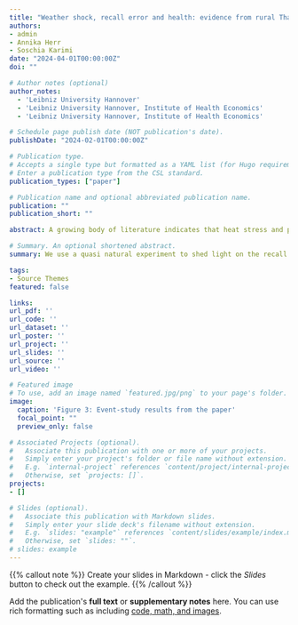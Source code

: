 ```yaml
---
title: "Weather shock, recall error and health: evidence from rural Thailand"
authors:
- admin
- Annika Herr
- Soschia Karimi
date: "2024-04-01T00:00:00Z"
doi: ""

# Author notes (optional)
author_notes:
  - 'Leibniz University Hannover'
  - 'Leibniz University Hannover, Institute of Health Economics'
  - 'Leibniz University Hannover, Institute of Health Economics'

# Schedule page publish date (NOT publication's date).
publishDate: "2024-02-01T00:00:00Z"

# Publication type.
# Accepts a single type but formatted as a YAML list (for Hugo requirements).
# Enter a publication type from the CSL standard.
publication_types: ["paper"]

# Publication name and optional abbreviated publication name.
publication: ""
publication_short: ""

abstract: A growing body of literature indicates that heat stress and precipitation deficiencies can pose a critical threat to human health, particularly in less developed countries with low coping capacities and high exposure. The aims of this study are twofold. First, we shed light on the recall of drought events in rural Thailand by linking longitudinal survey data with objective meteorological data. Here, an anomaly in the survey design serves as a natural experiment. We find that a shorter time interval between surveys has a large positive effect on households correctly reporting a drought event. Second, we shed light on the health effects of droughts. In our panel over seven waves, we find a strong effect on diseases reported by the households, which emphasizes the importance of strategies to cope with extreme weather events. 

# Summary. An optional shortened abstract.
summary: We use a quasi natural experiment to shed light on the recall of drought events in rural Thailand and we find that a shorter time between surveys has a large positive effect on households correctly reporing a drought event. 

tags:
- Source Themes
featured: false

links:
url_pdf: ''
url_code: ''
url_dataset: ''
url_poster: ''
url_project: ''
url_slides: ''
url_source: ''
url_video: ''

# Featured image
# To use, add an image named `featured.jpg/png` to your page's folder. 
image:
  caption: 'Figure 3: Event-study results from the paper'
  focal_point: ""
  preview_only: false

# Associated Projects (optional).
#   Associate this publication with one or more of your projects.
#   Simply enter your project's folder or file name without extension.
#   E.g. `internal-project` references `content/project/internal-project/index.md`.
#   Otherwise, set `projects: []`.
projects:
- []

# Slides (optional).
#   Associate this publication with Markdown slides.
#   Simply enter your slide deck's filename without extension.
#   E.g. `slides: "example"` references `content/slides/example/index.md`.
#   Otherwise, set `slides: ""`.
# slides: example
---
```


{{% callout note %}}
Create your slides in Markdown - click the *Slides* button to check out the example.
{{% /callout %}}

Add the publication's **full text** or **supplementary notes** here. You can use rich formatting such as including [code, math, and images](https://docs.hugoblox.com/content/writing-markdown-latex/).
